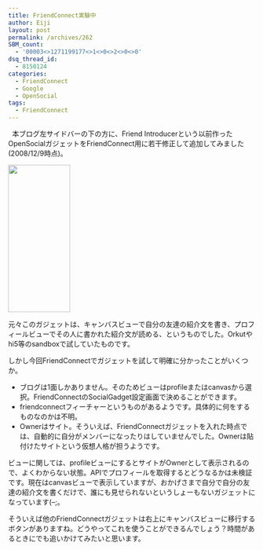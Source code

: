 ```yaml
---
title: FriendConnect実験中
author: Eiji
layout: post
permalink: /archives/262
SBM_count:
  - '00003<>1271199177<>1<>0<>2<>0<>0'
dsq_thread_id:
  - 8150124
categories:
  - FriendConnect
  - Google
  - OpenSocial
tags:
  - FriendConnect
---
```

<div class="wp_plus_one_button" style="margin: 0 8px 8px 0; float:left; ">
  <g:plusone href="http://devlog.agektmr.com/archives/262" callback="wp_plus_one_handler"></g:plusone>
</div>

本ブログ左サイドバーの下の方に、Friend Introducerという以前作ったOpenSocialガジェットをFriendConnect用に若干修正して追加してみました(2008/12/9時点)。

[<img class="alignnone size-medium wp-image-265" title="e38394e382afe38381e383a3-1" src="http://devlog.agektmr.com/wp-content/uploads/2008/12/e38394e382afe38381e383a3-1-126x300.png" alt="" width="126" height="300" />][1]

元々このガジェットは、キャンバスビューで自分の友達の紹介文を書き、プロフィールビューでその人に書かれた紹介文が読める、というものでした。Orkutやhi5等のsandboxで試していたものです。

しかし今回FriendConnectでガジェットを試して明確に分かったことがいくつか。

*   ブログは1面しかありません。そのためビューはprofileまたはcanvasから選択。FriendConnectのSocialGadget設定画面で決めることができます。
*   friendconnectフィーチャーというものがあるようです。具体的に何をするものなのかは不明。
*   Ownerはサイト。そういえば、FriendConnectガジェットを入れた時点では、自動的に自分がメンバーになったりはしていませんでした。Ownerは貼付けたサイトという仮想人格が担うようです。

ビューに関しては、profileビューにするとサイトがOwnerとして表示されるので、よくわからない状態。APIでプロフィールを取得するとどうなるかは未検証です。現在はcanvasビューで表示していますが、おかげさまで自分で自分の友達の紹介文を書くだけで、誰にも見せられないというしょーもないガジェットになっています(&#8211;;。

そういえば他のFriendConnectガジェットは右上にキャンバスビューに移行するボタンがありますね。どうやってこれを使うことができるんでしょう？時間があるときにでも追いかけてみたいと思います。

 [1]: http://devlog.agektmr.com/wp-content/uploads/2008/12/e38394e382afe38381e383a3-1.png